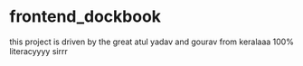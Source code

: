 # frontend_dockbook
this project is driven by the great atul yadav and gourav from keralaaa 100% literacyyyy sirrr 
